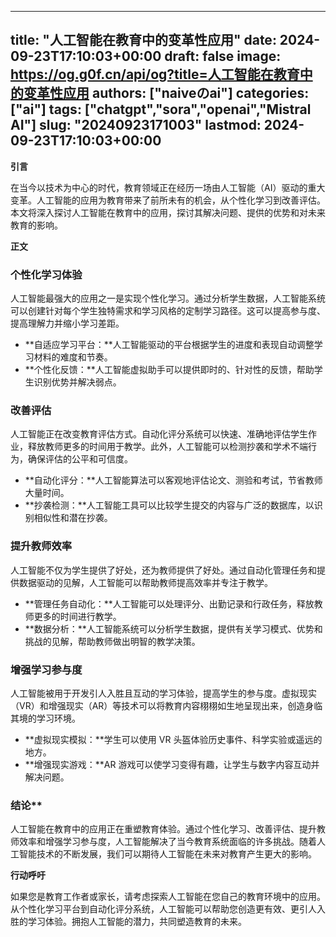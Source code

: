 
---
title: "人工智能在教育中的变革性应用"
date: 2024-09-23T17:10:03+00:00
draft: false
image: https://og.g0f.cn/api/og?title=人工智能在教育中的变革性应用
authors: ["naiveのai"]
categories: ["ai"]
tags: ["chatgpt","sora","openai","Mistral AI"]
slug: "20240923171003"
lastmod: 2024-09-23T17:10:03+00:00
---
**引言**

在当今以技术为中心的时代，教育领域正在经历一场由人工智能（AI）驱动的重大变革。人工智能的应用为教育带来了前所未有的机会，从个性化学习到改善评估。本文将深入探讨人工智能在教育中的应用，探讨其解决问题、提供的优势和对未来教育的影响。

**正文**

### 个性化学习体验

人工智能最强大的应用之一是实现个性化学习。通过分析学生数据，人工智能系统可以创建针对每个学生独特需求和学习风格的定制学习路径。这可以提高参与度、提高理解力并缩小学习差距。

* **自适应学习平台：**人工智能驱动的平台根据学生的进度和表现自动调整学习材料的难度和节奏。
* **个性化反馈：**人工智能虚拟助手可以提供即时的、针对性的反馈，帮助学生识别优势并解决弱点。

### 改善评估

人工智能正在改变教育评估方式。自动化评分系统可以快速、准确地评估学生作业，释放教师更多的时间用于教学。此外，人工智能可以检测抄袭和学术不端行为，确保评估的公平和可信度。

* **自动化评分：**人工智能算法可以客观地评估论文、测验和考试，节省教师大量时间。
* **抄袭检测：**人工智能工具可以比较学生提交的内容与广泛的数据库，以识别相似性和潜在抄袭。

### 提升教师效率

人工智能不仅为学生提供了好处，还为教师提供了好处。通过自动化管理任务和提供数据驱动的见解，人工智能可以帮助教师提高效率并专注于教学。

* **管理任务自动化：**人工智能可以处理评分、出勤记录和行政任务，释放教师更多的时间进行教学。
* **数据分析：**人工智能系统可以分析学生数据，提供有关学习模式、优势和挑战的见解，帮助教师做出明智的教学决策。

### 增强学习参与度

人工智能被用于开发引人入胜且互动的学习体验，提高学生的参与度。虚拟现实（VR）和增强现实（AR）等技术可以将教育内容栩栩如生地呈现出来，创造身临其境的学习环境。

* **虚拟现实模拟：**学生可以使用 VR 头盔体验历史事件、科学实验或遥远的地方。
* **增强现实游戏：**AR 游戏可以使学习变得有趣，让学生与数字内容互动并解决问题。

### 结论**

人工智能在教育中的应用正在重塑教育体验。通过个性化学习、改善评估、提升教师效率和增强学习参与度，人工智能解决了当今教育系统面临的许多挑战。随着人工智能技术的不断发展，我们可以期待人工智能在未来对教育产生更大的影响。

**行动呼吁**

如果您是教育工作者或家长，请考虑探索人工智能在您自己的教育环境中的应用。从个性化学习平台到自动化评分系统，人工智能可以帮助您创造更有效、更引人入胜的学习体验。拥抱人工智能的潜力，共同塑造教育的未来。